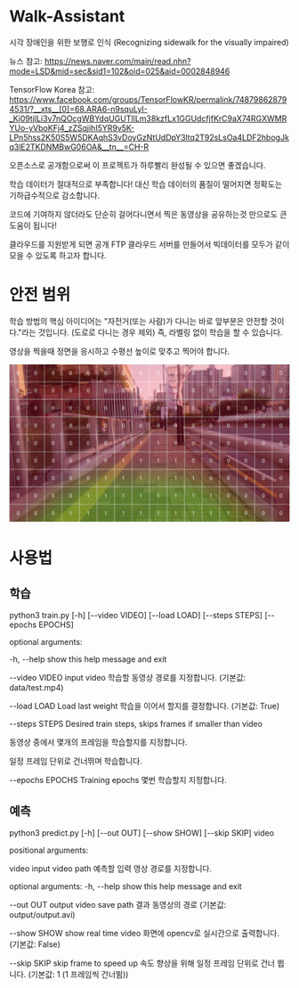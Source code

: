 # Walk-Assistant
시각 장애인을 위한 보행로 인식 (Recognizing sidewalk for the visually impaired)

뉴스 참고: https://news.naver.com/main/read.nhn?mode=LSD&mid=sec&sid1=102&oid=025&aid=0002848946

TensorFlow Korea 참고: https://www.facebook.com/groups/TensorFlowKR/permalink/748798628794531/?__xts__[0]=68.ARA6-n9squLyI-_Kj09tjlLi3v7nQOcgWBYdqUGUTIlLm38kzfLx1GGUdcfjfKrC9aX74RGXWMRYUo-yVboKFj4_zZSqjihI5YR9v5K-LPn5hss2K50S5W5DKAqhS3vDoyGzNtUdDpY3ltq2T92sLsOa4LDF2hbogJkq3lE2TKDNMBwG06OA&__tn__=CH-R



오픈소스로 공개함으로써 이 프로젝트가 하루빨리 완성될 수 있으면 좋겠습니다.

학습 데이터가 절대적으로 부족합니다! 대신 학습 데이터의 품질이 떨어지면 정확도는 기하급수적으로 감소합니다.

코드에 기여하지 않더라도 단순히 걸어다니면서 찍은 동영상을 공유하는것 만으로도 큰 도움이 됩니다!

클라우드를 지원받게 되면 공개 FTP 클라우드 서버를 만들어서 빅데이터를 모두가 같이 모을 수 있도록 하고자 합니다.


# 안전 범위
학습 방법의 핵심 아이디어는 "자전거(또는 사람)가 다니는 바로 앞부분은 안전할 것이다."라는 것입니다. (도로로 다니는 경우 제외)
즉, 라벨링 없이 학습을 할 수 있습니다.

영상을 찍을때 정면을 응시하고 수평선 높이로 맞추고 찍어야 합니다.

![concept](./img/concept.jpg)


# 사용법
## 학습
python3 train.py [-h] [--video VIDEO] [--load LOAD] [--steps STEPS] [--epochs EPOCHS]

optional arguments:

-h, --help       show this help message and exit

--video VIDEO    input video 학습할 동영상 경로를 지정합니다. (기본값: data/test.mp4)

--load LOAD      Load last weight 학습을 이어서 할지를 결정합니다. (기본값: True)

--steps STEPS    Desired train steps, skips frames if smaller than video

동영상 중에서 몇개의 프레임을 학습할지를 지정합니다.

일정 프레임 단위로 건너뛰며 학습합니다.

--epochs EPOCHS  Training epochs 몇번 학습할지 지정합니다.



## 예측
python3 predict.py [-h] [--out OUT] [--show SHOW] [--skip SKIP] video

positional arguments:

video        input video path 예측할 입력 영상 경로를 지정합니다.

optional arguments:
-h, --help   show this help message and exit

--out OUT    output video save path 결과 동영상의 경로 (기본값: output/output.avi)

--show SHOW  show real time video 화면에 opencv로 실시간으로 출력합니다. (기본값: False)

--skip SKIP  skip frame to speed up 속도 향상을 위해 일정 프레임 단위로 건너 뜁니다. (기본값: 1 (1 프레임씩 건너뜀))

